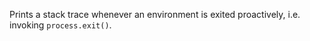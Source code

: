 <!-- YAML
added: v12.16.0
-->

Prints a stack trace whenever an environment is exited proactively,
i.e. invoking `process.exit()`.

